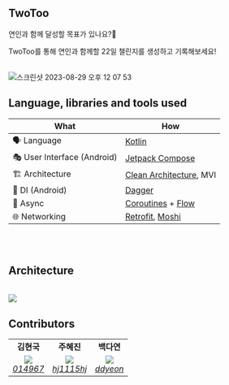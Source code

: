 
## TwoToo

연인과 함께 달성할 목표가 있나요?👀

TwoToo를 통해 연인과 함께할 22일 챌린지를 생성하고 기록해보세요!
<br/><br/>

![스크린샷 2023-08-29 오후 12 07 53](https://github.com/mash-up-kr/TwoToo_Android/assets/53086454/eec6f2e0-704a-405b-94d8-a9183110e12a)

## Language, libraries and tools used

| What | How |
| --- | --- |
| 🗣 Language | [Kotlin](https://kotlinlang.org/) |
| 🎭 User Interface (Android) | [Jetpack Compose](https://developer.android.com/jetpack/compose) |
| 🏗 Architecture | [Clean Architecture](https://blog.cleancoder.com/uncle-bob/2012/08/13/the-clean-architecture.html), MVI |
| 💉 DI (Android) | [Dagger](https://dagger.dev/) |
| 🌊 Async | [Coroutines](https://kotlinlang.org/docs/coroutines-overview.html) + [Flow](https://kotlin.github.io/kotlinx.coroutines/kotlinx-coroutines-core/kotlinx.coroutines.flow/-flow/) |
| 🌐 Networking | [Retrofit](https://square.github.io/retrofit/), [Moshi](https://github.com/square/moshi) |

<br/><br/>


## Architecture
<br/>
<img src="https://user-images.githubusercontent.com/62296097/262903165-9bfbf08f-1550-4ff3-a9d4-f0773f231c64.png"/>
<br/>





## Contributors
<table>
    <tr align="center">
        <td><B>김현국<B></td>
        <td><B>주혜진<B></td>
        <td><B>백다연<B></td>
    </tr>
    <tr align="center">
        <td>
            <img src="https://github.com/014967.png?size=120">
            <br>
            <a href="https://github.com/014967"><I>014967</I></a>
        </td>
        <td>
          <img src="https://github.com/hj1115hj.png?size=120">
            <br>
            <a href="https://github.com/hj1115hj"><I>hj1115hj</I></a>
        </td>
        <td>
            <img src="https://github.com/ddyeon.png?size=120">
            <br>
            <a href="https://github.com/ddyeon"><I>ddyeon</I></a>
        </td>
    </tr>
</table>
